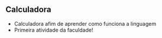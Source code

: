 ## Calculadora

- Calculadora afim de aprender como funciona a linguagem
- Primeira atividade da faculdade!
